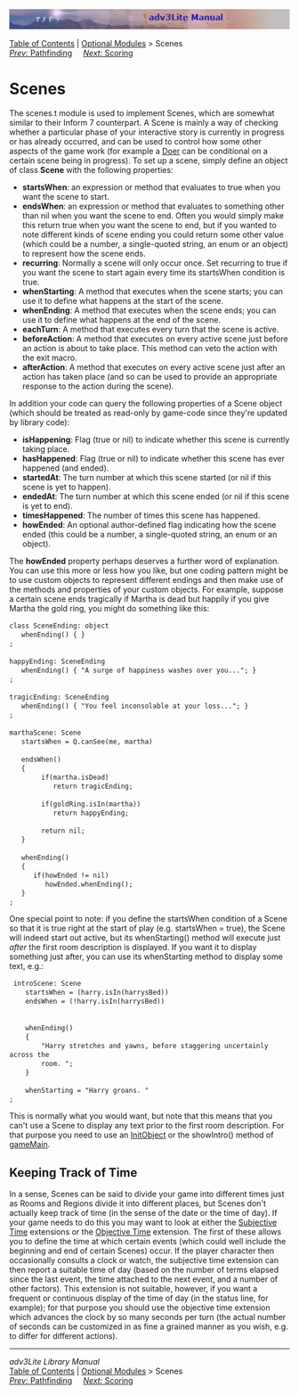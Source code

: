 ---
---
<div class="topbar">

<img src="topbar.jpg" data-border="0" />

</div>

<div class="nav">

<a href="toc.html" class="nav">Table of Contents</a> \|
<a href="optional.html" class="nav">Optional Modules</a> \> Scenes  
<span class="navnp"><a href="hint.html" class="nav"><em>Prev:</em> Pathfinding</a>
    <a href="score.html" class="nav"><em>Next:</em> Scoring</a>    
</span>

</div>

<div class="main">

# Scenes

The scenes.t module is used to implement Scenes, which are somewhat
similar to their Inform 7 counterpart. A Scene is mainly a way of
checking whether a particular phase of your interactive story is
currently in progress or has already occurred, and can be used to
control how some other aspects of the game work (for example a
[Doer](doer) can be conditional on a certain scene being in progress).
To set up a scene, simply define an object of class **Scene** with the
following properties:

- **startsWhen**: an expression or method that evaluates to true when
  you want the scene to start.
- **endsWhen**: an expression or method that evaluates to something
  other than nil when you want the scene to end. Often you would simply
  make this return true when you want the scene to end, but if you
  wanted to note different kinds of scene ending you could return some
  other value (which could be a number, a single-quoted string, an enum
  or an object) to represent how the scene ends.
- **recurring**: Normally a scene will only occur once. Set recurring to
  true if you want the scene to start again every time its startsWhen
  condition is true.
- **whenStarting**: A method that executes when the scene starts; you
  can use it to define what happens at the start of the scene.
- **whenEnding**: A method that executes when the scene ends; you can
  use it to define what happens at the end of the scene.
- **eachTurn**: A method that executes every turn that the scene is
  active.
- **beforeAction**: A method that executes on every active scene just
  before an action is about to take place. This method can veto the
  action with the <span class="code">exit</span> macro.
- **afterAction**: A method that executes on every active scene just
  after an action has taken place (and so can be used to provide an
  appropriate response to the action during the scene).

In addition your code can query the following properties of a Scene
object (which should be treated as read-only by game-code since they're
updated by library code):

- **isHappening**: Flag (true or nil) to indicate whether this scene is
  currently taking place.
- **hasHappened**: Flag (true or nil) to indicate whether this scene has
  ever happened (and ended).
- **startedAt**: The turn number at which this scene started (or nil if
  this scene is yet to happen).
- **endedAt**: The turn number at which this scene ended (or nil if this
  scene is yet to end).
- **timesHappened**: The number of times this scene has happened.
- **howEnded**: An optional author-defined flag indicating how the scene
  ended (this could be a number, a single-quoted string, an enum or an
  object).

The **howEnded** property perhaps deserves a further word of
explanation. You can use this more or less how you like, but one coding
pattern might be to use custom objects to represent different endings
and then make use of the methods and properties of your custom objects.
For example, suppose a certain scene ends tragically if Martha is dead
but happily if you give Martha the gold ring, you might do something
like this:

<div class="code">

    class SceneEnding: object
       whenEnding() { }
    ;

    happyEnding: SceneEnding
       whenEnding() { "A surge of happiness washes over you..."; }
    ;

    tragicEnding: SceneEnding
       whenEnding() { "You feel inconsolable at your loss..."; }
    ;

    marthaScene: Scene
       startsWhen = Q.canSee(me, martha)
       
       endsWhen()
       {
            if(martha.isDead)
               return tragicEnding;
             
            if(goldRing.isIn(martha))
               return happyEnding;
             
            return nil;      
       }
       
       whenEnding() 
       {
          if(howEnded != nil)
             howEnded.whenEnding();
       }
    ;

</div>

One special point to note: if you define the startsWhen condition of a
Scene so that it is true right at the start of play (e.g.
<span class="code">startsWhen = true</span>), the Scene will indeed
start out active, but its <span class="code">whenStarting()</span>
method will execute just *after* the first room description is
displayed. If you want it to display something just after, you can use
its whenStarting method to display some text, e.g.:

<div class="code">

     introScene: Scene
        startsWhen = (harry.isIn(harrysBed))
        endsWhen = (!harry.isIn(harrysBed))
        
        
        whenEnding()
        {
            "Harry stretches and yawns, before staggering uncertainly across the
            room. ";
        }
       
        whenStarting = "Harry groans. "    
    ;
     
     

</div>

This is normally what you would want, but note that this means that you
can't use a Scene to display any text prior to the first room
description. For that purpose you need to use an
[InitObject](beginning.html#tenses) or the showIntro() method of
[gameMain](beginning.html#gamemain).

  

## Keeping Track of <span id="time_idx">Time</span>

In a sense, Scenes can be said to divide your game into different times
just as Rooms and Regions divide it into different places, but Scenes
don't actually keep track of time (in the sense of the date or the time
of day). If your game needs to do this you may want to look at either
the [Subjective Time](../../extensions/docs/subtime.html) extensions or
the [Objective Time](../../extensions/docs/objtime.html) extension. The
first of these allows you to define the time at which certain events
(which could well include the beginning and end of certain Scenes)
occur. If the player character then occasionally consults a clock or
watch, the subjective time extension can then report a suitable time of
day (based on the number of terms elapsed since the last event, the time
attached to the next event, and a number of other factors). This
extension is not suitable, however, if you want a frequent or continuous
display of the time of day (in the status line, for example); for that
purpose you should use the objective time extension which advances the
clock by so many seconds per turn (the actual number of seconds can be
customized in as fine a grained manner as you wish, e.g. to differ for
different actions).

------------------------------------------------------------------------

<div class="navb">

*adv3Lite Library Manual*  
<a href="toc.html" class="nav">Table of Contents</a> \|
<a href="optional.html" class="nav">Optional Modules</a> \> Scenes  
<span class="navnp"><a href="pathfind.html" class="nav"><em>Prev:</em> Pathfinding</a>
    <a href="score.html" class="nav"><em>Next:</em> Scoring</a>    
</span>

</div>

</div>
